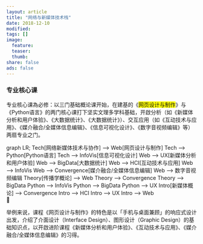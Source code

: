 ```yaml
---
layout: article
title: "网络与新媒体技术栈"
date: 2018-12-10
modified:
tags: []
image: 
  feature: 
  teaser:
  thumb:
share: false
ads: false
---
```

<script src='https://unpkg.com/mermaid@7.1.2/dist/mermaid.min.js'></script>
<script>mermaid.initialize({startOnLoad:true});</script>

### 专业核心课
专业核心课為必修：以三门基础概论课开始，在建基的《<span  style="background-color:yellow;">网页设计与制作</span>》与《Python语言》的两门核心课打下坚实文理多学科基础，开啟分析（如《新媒体分析和用户体验》、《大数据统计》、《大数据统计》）、交互应用（如《互动技术与应用》、《媒介融合/全媒体信息编辑》、《信息可视化设计》、《数字音视频编辑》等）两扇专业之门。

<style>
#Web > g > g > * {
    color: darkblue;
    font-weight: bolder;
    font-family: sans-serif;
    word-wrap: break-word;
    white-space: pre-wrap !important;
}
#Web > rect {
	fill: yellow !important;
}

</style>
<div class="mermaid">
graph LR;
Tech[网络新媒体技术与协作] --> Web[网页设计与制作]
Tech --> Python[Python语言]
Tech --> InfoVis[信息可视化设计]
Web --> UX[新媒体分析和用户体验]
Web --> BigData[大数据统计]
Web --> HCI[互动技术与应用]
Web --> InfoVis
Web --> Convergence[媒介融合/全媒体信息编辑]
Web --> 数字音视频编辑
Theory[传播学概论] --> Web
Theory --> Convergence
Theory --> BigData
Python --> InfoVis
Python --> BigData
Python --> UX
Intro[新媒体概论] --> Convergence
Intro --> HCI
Intro --> UX
Intro --> Web

</div>


举例来说，课程《网页设计与制作》的特色是以「手机与桌面兼顾」的响应式设计出发，介绍了介面设计（Interface Design）、图形设计（Graphic Design）的基础知识点，以开啟进阶课程《新媒体分析和用户体验》、《互动技术与应用》、《媒介融合/全媒体信息编辑》的习得。
